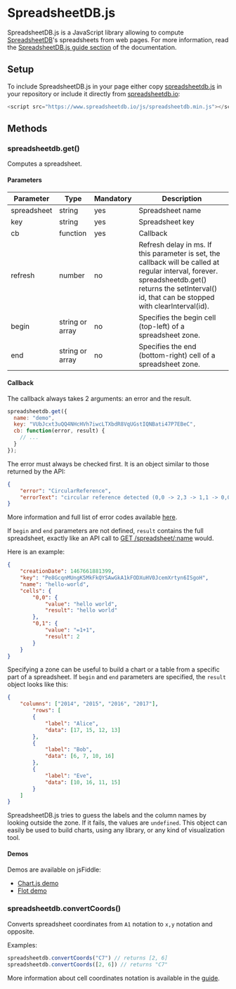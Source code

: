 # SpreadsheetDB.js

SpreadsheetDB.js is a JavaScript library allowing to compute [SpreadsheetDB](https://www.spreadsheetdb.io)'s spreadsheets from web pages.
For more information, read the [SpreadsheetDB.js guide section](https://www.spreadsheetdb.io/doc/guide#spreadsheetdbjs) of the documentation.

## Setup

To include SpreadsheetDB.js in your page either copy [spreadsheetdb.js](./spreadsheetdb.js) in your repository or include it directly from
[spreadsheetdb.io](https://www.spreadsheetdb.io):

```javascript
<script src="https://www.spreadsheetdb.io/js/spreadsheetdb.min.js"></script>
```

## Methods

### spreadsheetdb.get()

Computes a spreadsheet.

#### Parameters

Parameter | Type | Mandatory | Description
--- | --- | --- | ---
spreadsheet | string | yes | Spreadsheet name
key | string | yes | Spreadsheet key
cb | function | yes | Callback
refresh | number | no | Refresh delay in ms. If this parameter is set, the callback will be called at regular interval, forever. spreadsheetdb.get() returns the setInterval() id, that can be stopped with clearInterval(id).
begin | string or array | no | Specifies the begin cell (top-left) of a spreadsheet zone.
end | string or array | no | Specifies the end (bottom-right) cell of a spreadsheet zone.

#### Callback

The callback always takes 2 arguments: an error and the result.

```javascript
spreadsheetdb.get({
  name: "demo",
  key: "VUbJcxt3uQQ4NHcHVh7iwcLTXbdR8VqUGstIQNBati47P7EBeC",
  cb: function(error, result) {
    // ...
  }
});
```

The error must always be checked first. It is an object similar to those returned by the API:

```json
{
    "error": "CircularReference",
    "errorText": "circular reference detected (0,0 -> 2,3 -> 1,1 -> 0,0)"
}
```

More information and full list of error codes available [here](https://www.spreadsheetdb.io/doc/errors).

If `begin` and `end` parameters are not defined, `result` contains the full spreadsheet, exactly like an
API call to [GET /spreadsheet/:name](https://www.spreadsheetdb.io/doc/api#get-spreadsheet-name) would.

Here is an example:

```json
{
    "creationDate": 1467661881399,
    "key": "Pe8GcqnMUngK5MkFkQYSAwGkA1kFODXuHV0JcemXrtyn6ISgoH",
    "name": "hello-world",
    "cells": {
        "0,0": {
            "value": "hello world",
            "result": "hello world"
        },
        "0,1": {
            "value": "=1+1",
            "result": 2
        }
    }
}
```

Specifying a zone can be useful to build a chart or a table from a specific part of a spreadsheet. If
`begin` and `end` parameters are specified, the `result` object looks like this:

```json
{
    "columns": ["2014", "2015", "2016", "2017"],
        "rows": [
        {
            "label": "Alice",
            "data": [17, 15, 12, 13]
        },
        {
            "label": "Bob",
            "data": [6, 7, 10, 16]
        },
        {
            "label": "Eve",
            "data": [10, 16, 11, 15]
        }
    ]
}
```

SpreadsheetDB.js tries to guess the labels and the column names by looking outside the zone. If it fails,
the values are `undefined`.
This object can easily be used to build charts, using any library, or any kind of visualization tool.

#### Demos

Demos are available on jsFiddle:
* [Chart.js demo](https://jsfiddle.net/SpreadsheetDB/0kr59Lxr/)
* [Flot demo](https://jsfiddle.net/SpreadsheetDB/6z4c1sfw/)

### spreadsheetdb.convertCoords()

Converts spreadsheet coordinates from `A1` notation to `x,y` notation and opposite.

Examples:
```javascript
spreadsheetdb.convertCoords("C7") // returns [2, 6]
spreadsheetdb.convertCoords([2, 6]) // returns "C7"
```

More information about cell coordinates notation is available in the [guide](https://www.spreadsheetdb.io/doc/guide#cell-coordinates).
